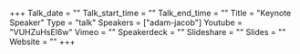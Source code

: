 +++
Talk_date = ""
Talk_start_time = ""
Talk_end_time = ""
Title = "Keynote Speaker"
Type = "talk"
Speakers = ["adam-jacob"]
Youtube = "VUHZuHsEl6w"
Vimeo = ""
Speakerdeck = ""
Slideshare = ""
Slides = ""
Website = ""
+++